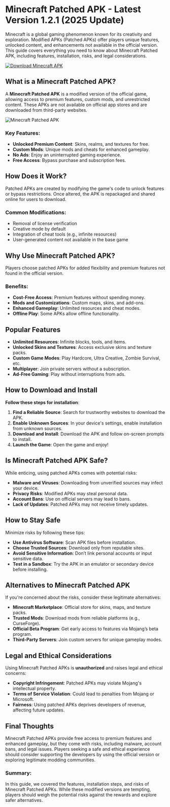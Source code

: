 # Minecraft Patched APK - Latest Version 1.2.1 (2025 Update)

Minecraft is a global gaming phenomenon known for its creativity and exploration. Modified APKs (Patched APKs) offer players unique features, unlocked content, and enhancements not available in the official version. This guide covers everything you need to know about Minecraft Patched APK, including features, installation, risks, and legal considerations.


[![Download Minecraft APK](https://img.shields.io/badge/Download-Minecraft%20APK-blue?style=for-the-badge&logo=android)](https://www.apkbros.com/minecraft-apk/)


## What is a Minecraft Patched APK?
A **Minecraft Patched APK** is a modified version of the official game, allowing access to premium features, custom mods, and unrestricted content. These APKs are not available on official app stores and are downloaded from third-party websites.

![Minecraft Patched APK](https://github.com/user-attachments/assets/833b7333-6726-40f2-9405-1b5f12c1a7c1)

### Key Features:
- **Unlocked Premium Content**: Skins, realms, and textures for free.
- **Custom Mods**: Unique mods and cheats for enhanced gameplay.
- **No Ads**: Enjoy an uninterrupted gaming experience.
- **Free Access**: Bypass purchase and subscription fees.

## How Does it Work?
Patched APKs are created by modifying the game's code to unlock features or bypass restrictions. Once altered, the APK is repackaged and shared online for users to download.

### Common Modifications:
- Removal of license verification
- Creative mode by default
- Integration of cheat tools (e.g., infinite resources)
- User-generated content not available in the base game

## Why Use Minecraft Patched APK?
Players choose patched APKs for added flexibility and premium features not found in the official version.

### Benefits:
- **Cost-Free Access**: Premium features without spending money.
- **Mods and Customizations**: Custom maps, skins, and add-ons.
- **Enhanced Gameplay**: Unlimited resources and cheat modes.
- **Offline Play**: Some APKs allow offline functionality.

## Popular Features
- **Unlimited Resources**: Infinite blocks, tools, and items.
- **Unlocked Skins and Textures**: Access exclusive skins and texture packs.
- **Custom Game Modes**: Play Hardcore, Ultra Creative, Zombie Survival, etc.
- **Multiplayer**: Join private servers without a subscription.
- **Ad-Free Gaming**: Play without interruptions from ads.

## How to Download and Install
**Follow these steps for installation**:
1. **Find a Reliable Source**: Search for trustworthy websites to download the APK.
2. **Enable Unknown Sources**: In your device's settings, enable installation from unknown sources.
3. **Download and Install**: Download the APK and follow on-screen prompts to install.
4. **Launch the Game**: Open the game and enjoy!

## Is Minecraft Patched APK Safe?
While enticing, using patched APKs comes with potential risks:
- **Malware and Viruses**: Downloading from unverified sources may infect your device.
- **Privacy Risks**: Modified APKs may steal personal data.
- **Account Bans**: Use on official servers may lead to bans.
- **Lack of Updates**: Patched APKs may not receive timely updates.

## How to Stay Safe
Minimize risks by following these tips:
- **Use Antivirus Software**: Scan APK files before installation.
- **Choose Trusted Sources**: Download only from reputable sites.
- **Avoid Sensitive Information**: Don’t link personal accounts or input sensitive data.
- **Test in a Sandbox**: Try the APK in an emulator or secondary device before installing.

## Alternatives to Minecraft Patched APK
If you're concerned about the risks, consider these legitimate alternatives:
- **Minecraft Marketplace**: Official store for skins, maps, and texture packs.
- **Trusted Mods**: Download mods from reliable platforms (e.g., CurseForge).
- **Official Beta Program**: Get early access to features via Mojang’s beta program.
- **Third-Party Servers**: Join custom servers for unique gameplay modes.

## Legal and Ethical Considerations
Using Minecraft Patched APKs is **unauthorized** and raises legal and ethical concerns:
- **Copyright Infringement**: Patched APKs may violate Mojang's intellectual property.
- **Terms of Service Violation**: Could lead to penalties from Mojang or Microsoft.
- **Fairness**: Using patched APKs deprives developers of revenue, affecting future updates.

## Final Thoughts
Minecraft Patched APKs provide free access to premium features and enhanced gameplay, but they come with risks, including malware, account bans, and legal issues. Players seeking a safe and ethical experience should consider supporting the developers by using the official version or exploring legitimate modding communities.

### Summary:
In this guide, we covered the features, installation steps, and risks of Minecraft Patched APKs. While these modified versions are tempting, players should weigh the potential risks against the rewards and explore safer alternatives.

